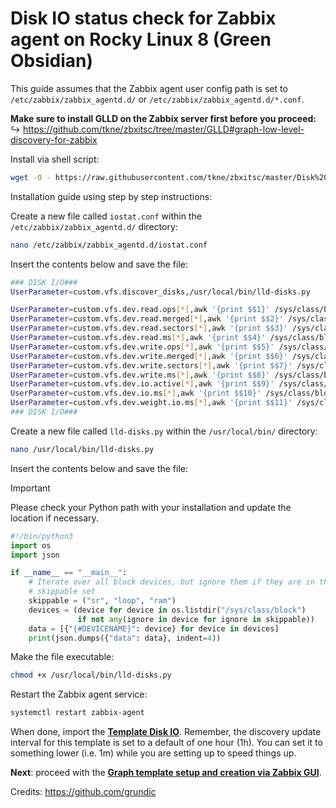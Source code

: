 Disk IO status check for Zabbix agent on Rocky Linux 8 (Green Obsidian)
======

This guide assumes that the Zabbix agent user config path is set to `/etc/zabbix/zabbix_agentd.d/` or `/etc/zabbix/zabbix_agentd.d/*.conf`.

**Make sure to install GLLD on the Zabbix server first before you proceed:** </br>
↪ https://github.com/tkne/zbxitsc/tree/master/GLLD#graph-low-level-discovery-for-zabbix


Install via shell script:

```bash
wget -O - https://raw.githubusercontent.com/tkne/zbxitsc/master/Disk%20IO/Rocky8/Shell%20Script/diskio_install.sh | bash
```

Installation guide using step by step instructions:

Create a new file called `iostat.conf` within the `/etc/zabbix/zabbix_agentd.d/` directory:
```bash
nano /etc/zabbix/zabbix_agentd.d/iostat.conf
```

Insert the contents below and save the file:
```bash
### DISK I/O###
UserParameter=custom.vfs.discover_disks,/usr/local/bin/lld-disks.py

UserParameter=custom.vfs.dev.read.ops[*],awk '{print $$1}' /sys/class/block/$1/stat
UserParameter=custom.vfs.dev.read.merged[*],awk '{print $$2}' /sys/class/block/$1/stat
UserParameter=custom.vfs.dev.read.sectors[*],awk '{print $$3}' /sys/class/block/$1/stat
UserParameter=custom.vfs.dev.read.ms[*],awk '{print $$4}' /sys/class/block/$1/stat
UserParameter=custom.vfs.dev.write.ops[*],awk '{print $$5}' /sys/class/block/$1/stat
UserParameter=custom.vfs.dev.write.merged[*],awk '{print $$6}' /sys/class/block/$1/stat
UserParameter=custom.vfs.dev.write.sectors[*],awk '{print $$7}' /sys/class/block/$1/stat
UserParameter=custom.vfs.dev.write.ms[*],awk '{print $$8}' /sys/class/block/$1/stat
UserParameter=custom.vfs.dev.io.active[*],awk '{print $$9}' /sys/class/block/$1/stat
UserParameter=custom.vfs.dev.io.ms[*],awk '{print $$10}' /sys/class/block/$1/stat
UserParameter=custom.vfs.dev.weight.io.ms[*],awk '{print $$11}' /sys/class/block/$1/stat
### DISK I/O###
```

Create a new file called `lld-disks.py` within the `/usr/local/bin/` directory:
```bash
nano /usr/local/bin/lld-disks.py
```

Insert the contents below and save the file:
> [!IMPORTANT]
> Please check your Python path with your installation and update the location if necessary.
```py
#!/bin/python3
import os
import json

if __name__ == "__main__":
    # Iterate over all block devices, but ignore them if they are in the
    # skippable set
    skippable = ("sr", "loop", "ram")
    devices = (device for device in os.listdir("/sys/class/block")
               if not any(ignore in device for ignore in skippable))
    data = [{"{#DEVICENAME}": device} for device in devices]
    print(json.dumps({"data": data}, indent=4))
```

Make the file executable:
```bash
chmod +x /usr/local/bin/lld-disks.py
```

Restart the Zabbix agent service:
```bash
systemctl restart zabbix-agent
```

When done, import the [**Template Disk IO**](https://github.com/tkne/zbxitsc/blob/master/Disk%20IO/Template/Template%20Disk%20IO.xml).
Remember, the discovery update interval for this template is set to a default of one hour (1h). You can set it to something lower (i.e. 1m) while you are setting up to speed things up.

**Next**: proceed with the [**Graph template setup and creation via Zabbix GUI**](https://github.com/tkne/zbxitsc/tree/master/GLLD#graph-template-setup-and-creation-via-zabbix-gui).

Credits: https://github.com/grundic